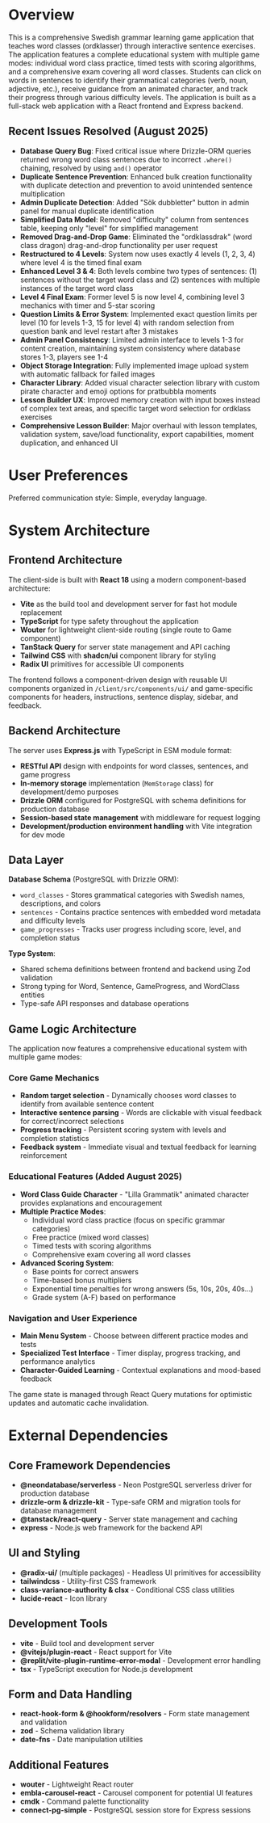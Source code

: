 # Overview

This is a comprehensive Swedish grammar learning game application that teaches word classes (ordklasser) through interactive sentence exercises. The application features a complete educational system with multiple game modes: individual word class practice, timed tests with scoring algorithms, and a comprehensive exam covering all word classes. Students can click on words in sentences to identify their grammatical categories (verb, noun, adjective, etc.), receive guidance from an animated character, and track their progress through various difficulty levels. The application is built as a full-stack web application with a React frontend and Express backend.

## Recent Issues Resolved (August 2025)
- **Database Query Bug**: Fixed critical issue where Drizzle-ORM queries returned wrong word class sentences due to incorrect `.where()` chaining, resolved by using `and()` operator
- **Duplicate Sentence Prevention**: Enhanced bulk creation functionality with duplicate detection and prevention to avoid unintended sentence multiplication
- **Admin Duplicate Detection**: Added "Sök dubbletter" button in admin panel for manual duplicate identification
- **Simplified Data Model**: Removed "difficulty" column from sentences table, keeping only "level" for simplified management
- **Removed Drag-and-Drop Game**: Eliminated the "ordklassdrak" (word class dragon) drag-and-drop functionality per user request
- **Restructured to 4 Levels**: System now uses exactly 4 levels (1, 2, 3, 4) where level 4 is the timed final exam
- **Enhanced Level 3 & 4**: Both levels combine two types of sentences: (1) sentences without the target word class and (2) sentences with multiple instances of the target word class
- **Level 4 Final Exam**: Former level 5 is now level 4, combining level 3 mechanics with timer and 5-star scoring
- **Question Limits & Error System**: Implemented exact question limits per level (10 for levels 1-3, 15 for level 4) with random selection from question bank and level restart after 3 mistakes
- **Admin Panel Consistency**: Limited admin interface to levels 1-3 for content creation, maintaining system consistency where database stores 1-3, players see 1-4
- **Object Storage Integration**: Fully implemented image upload system with automatic fallback for failed images
- **Character Library**: Added visual character selection library with custom pirate character and emoji options for pratbubbla moments
- **Lesson Builder UX**: Improved memory creation with input boxes instead of complex text areas, and specific target word selection for ordklass exercises
- **Comprehensive Lesson Builder**: Major overhaul with lesson templates, validation system, save/load functionality, export capabilities, moment duplication, and enhanced UI

# User Preferences

Preferred communication style: Simple, everyday language.

# System Architecture

## Frontend Architecture

The client-side is built with **React 18** using a modern component-based architecture:

- **Vite** as the build tool and development server for fast hot module replacement
- **TypeScript** for type safety throughout the application
- **Wouter** for lightweight client-side routing (single route to Game component)
- **TanStack Query** for server state management and API caching
- **Tailwind CSS** with **shadcn/ui** component library for styling
- **Radix UI** primitives for accessible UI components

The frontend follows a component-driven design with reusable UI components organized in `/client/src/components/ui/` and game-specific components for headers, instructions, sentence display, sidebar, and feedback.

## Backend Architecture

The server uses **Express.js** with TypeScript in ESM module format:

- **RESTful API** design with endpoints for word classes, sentences, and game progress
- **In-memory storage** implementation (`MemStorage` class) for development/demo purposes
- **Drizzle ORM** configured for PostgreSQL with schema definitions for production database
- **Session-based state management** with middleware for request logging
- **Development/production environment handling** with Vite integration for dev mode

## Data Layer

**Database Schema** (PostgreSQL with Drizzle ORM):
- `word_classes` - Stores grammatical categories with Swedish names, descriptions, and colors
- `sentences` - Contains practice sentences with embedded word metadata and difficulty levels  
- `game_progresses` - Tracks user progress including score, level, and completion status

**Type System**:
- Shared schema definitions between frontend and backend using Zod validation
- Strong typing for Word, Sentence, GameProgress, and WordClass entities
- Type-safe API responses and database operations

## Game Logic Architecture

The application now features a comprehensive educational system with multiple game modes:

### Core Game Mechanics
- **Random target selection** - Dynamically chooses word classes to identify from available sentence content
- **Interactive sentence parsing** - Words are clickable with visual feedback for correct/incorrect selections
- **Progress tracking** - Persistent scoring system with levels and completion statistics
- **Feedback system** - Immediate visual and textual feedback for learning reinforcement

### Educational Features (Added August 2025)
- **Word Class Guide Character** - "Lilla Grammatik" animated character provides explanations and encouragement
- **Multiple Practice Modes**:
  - Individual word class practice (focus on specific grammar categories)
  - Free practice (mixed word classes)
  - Timed tests with scoring algorithms
  - Comprehensive exam covering all word classes
- **Advanced Scoring System**:
  - Base points for correct answers
  - Time-based bonus multipliers
  - Exponential time penalties for wrong answers (5s, 10s, 20s, 40s...)
  - Grade system (A-F) based on performance

### Navigation and User Experience
- **Main Menu System** - Choose between different practice modes and tests
- **Specialized Test Interface** - Timer display, progress tracking, and performance analytics
- **Character-Guided Learning** - Contextual explanations and mood-based feedback

The game state is managed through React Query mutations for optimistic updates and automatic cache invalidation.

# External Dependencies

## Core Framework Dependencies
- **@neondatabase/serverless** - Neon PostgreSQL serverless driver for production database
- **drizzle-orm & drizzle-kit** - Type-safe ORM and migration tools for database management
- **@tanstack/react-query** - Server state management and caching
- **express** - Node.js web framework for the backend API

## UI and Styling
- **@radix-ui/** (multiple packages) - Headless UI primitives for accessibility
- **tailwindcss** - Utility-first CSS framework
- **class-variance-authority & clsx** - Conditional CSS class utilities
- **lucide-react** - Icon library

## Development Tools
- **vite** - Build tool and development server
- **@vitejs/plugin-react** - React support for Vite
- **@replit/vite-plugin-runtime-error-modal** - Development error handling
- **tsx** - TypeScript execution for Node.js development

## Form and Data Handling
- **react-hook-form & @hookform/resolvers** - Form state management and validation
- **zod** - Schema validation library
- **date-fns** - Date manipulation utilities

## Additional Features
- **wouter** - Lightweight React router
- **embla-carousel-react** - Carousel component for potential UI features
- **cmdk** - Command palette functionality
- **connect-pg-simple** - PostgreSQL session store for Express sessions
